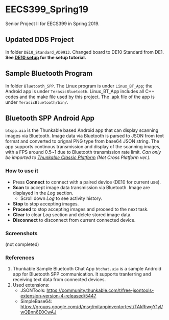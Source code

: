 # EECS399_Spring19
Senior Project II for EECS399 in Spring 2019.

## Updated DDS Project 
In folder `DE10_Standard_AD9913`. Changed board to DE10 Standard from DE1. <br/>**See [DE10 setup](/DE10_Standard_AD9913/documentation/de10_setup.md) for the setup tutorial.**

## Sample Bluetooth Program
In folder `Bluetooth_SPP`. The Linux program is under `Linux_BT_App`; the Android app is under `TerasicBluetooth`. 
Linux_BT_App includes all C++ codes and the make file used by this project. 
The .apk file of the app is under `TerasicBluetooth/bin/`.

## Bluetooth SPP Android App
`btspp.aia` is the Thunkable based Android app that can display scanning images via Bluetooth. Image data via Bluetooth is parsed to JSON from text format and converted to orignal PNG type from base64 JSON string. The app supports continous transmission and display of the scanning images, with a FPS around 0.5~1 due to Bluetooth transmission rate limit. *Can only be imported to [Thunkable Classic Platform](http://app.thunkable.com/?locale=en) (Not Cross Platform ver.).*

### How to use it
* Press **Connect** to connect with a paired device (DE10 for current use).
* **Scan** to accept image data transmission via Bluetooth. Image are displayed in the *Log* section. 
    * Scroll down *Log* to see activity history.
* **Stop** to stop accepting images. 
* **Proceed** to stop accepting images and proceed to the next task. 
* **Clear** to clear *Log* section and delete stored image data.
* **Disconnect** to disconnect from current connected device.

### Screenshots
(not completed)

### References
1. Thunkable Sample Bluetooth Chat App
`btchat.aia` is a sample Android app for Bluetooth SPP communication. It supports tranferring and receiving text data from connected devices. 
2. Used extensions: 
    * JSONTools: https://community.thunkable.com/t/free-jsontools-extension-version-4-released/5447
    * SimpleBase64: https://groups.google.com/d/msg/mitappinventortest/TAkRiwgY1yI/wQBnn6E0CwAJ
